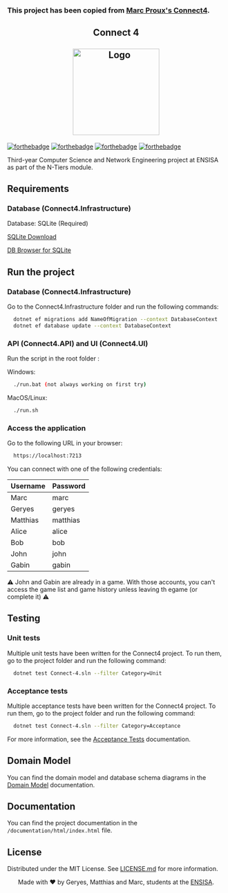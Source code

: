 ### This project has been copied from [Marc Proux's Connect4](https://github.com/Marc-Proux/Connect4). 

<h2 align="center">
  Connect 4<br/>
  <br/>
  <img alt="Logo" src="https://github.com/user-attachments/assets/6c942d0f-7568-4d76-bf9d-166a13dacaa9" width="200" height="200"/>
</h2>

[![forthebadge](https://forthebadge.com/images/badges/made-with-c-sharp.svg)](https://forthebadge.com)
[![forthebadge](https://forthebadge.com/images/badges/built-with-love.svg)](https://forthebadge.com)
[![forthebadge](https://forthebadge.com/images/badges/powered-by-coffee.svg)](https://forthebadge.com)
[![forthebadge](https://forthebadge.com/images/badges/license-mit.svg)](https://forthebadge.com)

Third-year Computer Science and Network Engineering project at ENSISA as part of the N-Tiers module.


## Requirements
### Database (Connect4.Infrastructure)

Database: SQLite (Required)

[SQLite Download](https://www.sqlite.org/download.html)

[DB Browser for SQLite](https://sqlitebrowser.org/dl/)

## Run the project
### Database (Connect4.Infrastructure)
Go to the Connect4.Infrastructure folder and run the following commands:

```bash
  dotnet ef migrations add NameOfMigration --context DatabaseContext
  dotnet ef database update --context DatabaseContext
```

### API (Connect4.API) and UI (Connect4.UI)
Run the script in the root folder :

Windows:
```bash
  ./run.bat (not always working on first try)
```

MacOS/Linux:
```bash
  ./run.sh
```

### Access the application
Go to the following URL in your browser:

```bash
  https://localhost:7213
```

You can connect with one of the following credentials:

| Username | Password |
|----------|----------|
| Marc     | marc     |
| Geryes   | geryes   |
| Matthias | matthias |
| Alice    | alice    |
| Bob      | bob      |
| John     | john     |
| Gabin    | gabin    |

⚠️ John and Gabin are already in a game. With those accounts, you can't access the game list and game history unless leaving th egame (or complete it) ⚠️

## Testing

### Unit tests
Multiple unit tests have been written for the Connect4 project. To run them, go to the project folder and run the following command:

```bash
  dotnet test Connect-4.sln --filter Category=Unit
```

### Acceptance tests
Multiple acceptance tests have been written for the Connect4 project. To run them, go to the project folder and run the following command:

```bash
  dotnet test Connect-4.sln --filter Category=Acceptance
```

For more information, see the [Acceptance Tests](doxygen/AT.md) documentation.


## Domain Model

You can find the domain model and database schema diagrams in the [Domain Model](DomainModel.md) documentation.

## Documentation

You can find the project documentation in the `/documentation/html/index.html` file.

## License

Distributed under the MIT License. See [LICENSE.md](LICENSE.md) for more information.


<footer>
<p align="center">
Made with ❤️ by Geryes, Matthias and Marc, students at the <a href="https://www.ensisa.uha.fr">ENSISA</a>.
</p>
</footer>
